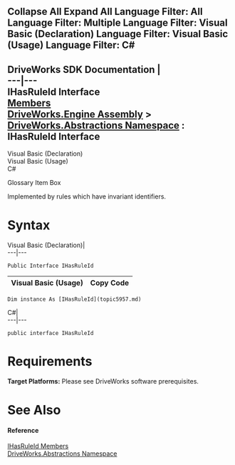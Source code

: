 Collapse All Expand All Language Filter: All  Language Filter: Multiple  Language Filter: Visual Basic (Declaration) Language Filter: Visual Basic (Usage) Language Filter: C#  
---  
DriveWorks SDK Documentation  |   
---|---  
IHasRuleId Interface   
[Members](topic5958.md)   
[DriveWorks.Engine Assembly](topic2156.md) > [DriveWorks.Abstractions Namespace](topic5939.md) : IHasRuleId Interface  
---  
  
Visual Basic (Declaration)    
Visual Basic (Usage)    
C# 

Glossary Item Box

Implemented by rules which have invariant identifiers. 

# Syntax

Visual Basic (Declaration)|   
---|---  
      
    
    Public Interface IHasRuleId   
  
Visual Basic (Usage)| Copy Code  
---|---  
      
    
    Dim instance As [IHasRuleId](topic5957.md)  
  
C#|   
---|---  
      
    
    public interface IHasRuleId   
  
# Requirements

**Target Platforms:** Please see DriveWorks software prerequisites.

# See Also

#### Reference

[IHasRuleId Members](topic5958.md)   
[DriveWorks.Abstractions Namespace](topic5939.md)


